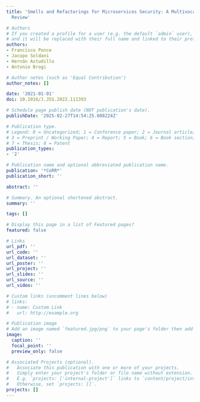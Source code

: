 ```yaml
---
title: 'Smells and Refactorings for Microservices Security: A Multivocal Literature
  Review'

# Authors
# If you created a profile for a user (e.g. the default `admin` user), write the username (folder name) here
# and it will be replaced with their full name and linked to their profile.
authors:
- Francisco Ponce
- Jacopo Soldani
- Hernán Astudillo
- Antonio Brogi

# Author notes (such as 'Equal Contribution')
author_notes: []

date: '2021-01-01'
doi: 10.1016/J.JSS.2022.111393

# Schedule page publish date (NOT publication's date).
publishDate: '2025-02-27T14:54:25.608224Z'

# Publication type.
# Legend: 0 = Uncategorized; 1 = Conference paper; 2 = Journal article;
# 3 = Preprint / Working Paper; 4 = Report; 5 = Book; 6 = Book section;
# 7 = Thesis; 8 = Patent
publication_types:
- '2'

# Publication name and optional abbreviated publication name.
publication: '*CoRR*'
publication_short: ''

abstract: ''

# Summary. An optional shortened abstract.
summary: ''

tags: []

# Display this page in a list of Featured pages?
featured: false

# Links
url_pdf: ''
url_code: ''
url_dataset: ''
url_poster: ''
url_project: ''
url_slides: ''
url_source: ''
url_video: ''

# Custom links (uncomment lines below)
# links:
# - name: Custom Link
#   url: http://example.org

# Publication image
# Add an image named `featured.jpg/png` to your page's folder then add a caption below.
image:
  caption: ''
  focal_point: ''
  preview_only: false

# Associated Projects (optional).
#   Associate this publication with one or more of your projects.
#   Simply enter your project's folder or file name without extension.
#   E.g. `projects: ['internal-project']` links to `content/project/internal-project/index.md`.
#   Otherwise, set `projects: []`.
projects: []
---
```


<!-- Add the **full text** or **supplementary notes** for the publication here using Markdown formatting. -->
